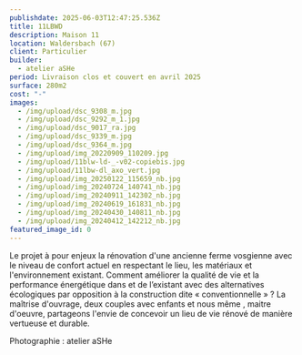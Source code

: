```yaml
---
publishdate: 2025-06-03T12:47:25.536Z
title: 11LBWD
description: Maison 11
location: Waldersbach (67)
client: Particulier
builder:
  - atelier aSHe
period: Livraison clos et couvert en avril 2025
surface: 280m2
cost: "-"
images:
  - /img/upload/dsc_9308_m.jpg
  - /img/upload/dsc_9292_m_1.jpg
  - /img/upload/dsc_9017_ra.jpg
  - /img/upload/dsc_9339_m.jpg
  - /img/upload/dsc_9364_m.jpg
  - /img/upload/img_20220909_110209.jpg
  - /img/upload/11blw-ld-_-v02-copiebis.jpg
  - /img/upload/11lbw-dl_axo_vert.jpg
  - /img/upload/img_20250122_115659_nb.jpg
  - /img/upload/img_20240724_140741_nb.jpg
  - /img/upload/img_20240911_142302_nb.jpg
  - /img/upload/img_20240619_161831_nb.jpg
  - /img/upload/img_20240430_140811_nb.jpg
  - /img/upload/img_20240412_142212_nb.jpg
featured_image_id: 0
---
```

Le projet à pour enjeux la rénovation d'une ancienne ferme vosgienne avec le niveau de confort actuel en respectant le lieu, les matériaux et l'environnement existant. Comment améliorer la qualité de vie et la performance énergétique dans et de l’existant avec des alternatives écologiques par opposition à la construction dite « conventionnelle » ? La maîtrise d'ouvrage, deux couples avec enfants et nous même , maitre d'oeuvre, partageons l'envie de concevoir un lieu de vie rénové  de manière vertueuse et durable.

P﻿hotographie : atelier aSHe